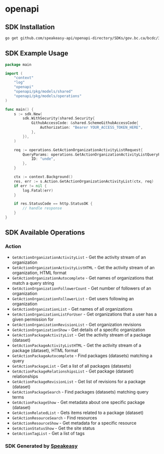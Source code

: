 # openapi

<!-- Start SDK Installation -->
## SDK Installation

```bash
go get github.com/speakeasy-api/openapi-directory/SDKs/gov.bc.ca/bcdc/3.0.1/go
```
<!-- End SDK Installation -->

## SDK Example Usage
<!-- Start SDK Example Usage -->
```go
package main

import (
    "context"
    "log"
    "openapi"
    "openapi/pkg/models/shared"
    "openapi/pkg/models/operations"
)

func main() {
    s := sdk.New(
        sdk.WithSecurity(shared.Security{
            GithubAccessCode: &shared.SchemeGithubAccessCode{
                Authorization: "Bearer YOUR_ACCESS_TOKEN_HERE",
            },
        }),
    )

    req := operations.GetActionOrganizationActivityListRequest{
        QueryParams: operations.GetActionOrganizationActivityListQueryParams{
            ID: "unde",
        },
    }

    ctx := context.Background()
    res, err := s.Action.GetActionOrganizationActivityList(ctx, req)
    if err != nil {
        log.Fatal(err)
    }

    if res.StatusCode == http.StatusOK {
        // handle response
    }
}
```
<!-- End SDK Example Usage -->

<!-- Start SDK Available Operations -->
## SDK Available Operations


### Action

* `GetActionOrganizationActivityList` - Get the activity stream of an organization
* `GetActionOrganizationActivityListHTML` - Get the activity stream of an organization, HTML format
* `GetActionOrganizationAutocomplete` - Get names of organizations that match a query string
* `GetActionOrganizationFollowerCount` - Get number of followers of an organization
* `GetActionOrganizationFollowerList` - Get users following an organization
* `GetActionOrganizationList` - Get names of all organizations
* `GetActionOrganizationListForUser` - Get organizations that a user has a given permission for
* `GetActionOrganizationRevisionList` - Get organization revisions
* `GetActionOrganizationShow` - Get details of a specific organization
* `GetActionPackageActivityList` - Get the activity stream of a package (dataset)
* `GetActionPackageActivityListHTML` - Get the activity stream of a package (dataset), HTML format
* `GetActionPackageAutocomplete` - Find packages (datasets) matching a query
* `GetActionPackageList` - Get a list of all packages (datasets)
* `GetActionPackageRelationshipsList` - Get package (dataset) relationships
* `GetActionPackageRevisionList` - Get list of revisions for a package (dataset)
* `GetActionPackageSearch` - Find packages (datasets) matching query terms
* `GetActionPackageShow` - Get metadata about one specific package (dataset)
* `GetActionRelatedList` - Gets items related to a package (dataset)
* `GetActionResourceSearch` - Find resources
* `GetActionResourceShow` - Get metadata for a specific resource
* `GetActionStatusShow` - Get the site status
* `GetActionTagList` - Get a list of tags
<!-- End SDK Available Operations -->

### SDK Generated by [Speakeasy](https://docs.speakeasyapi.dev/docs/using-speakeasy/client-sdks)
